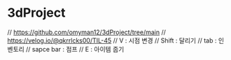 # 3dProject
 
// https://github.com/omyman12/3dProject/tree/main
// https://velog.io/@qkrrlcks00/TIL-45
// V : 시점 변경
// Shift : 달리기 
// tab : 인벤토리
// sapce bar : 점프
// E : 아이템 줍기 
